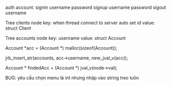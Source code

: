 auth account:
signin username password
signup username password
sigout username


Tree clients node
key: when thread connect to server auto set id
value: struct Client


Tree accounts node
key: username
value: struct Account

Account *acc = (Account *) malloc(sizeof(Account));

jrb_insert_str(accounts, acc->username, new_jval_v(acc));

Account * findedAcc = (Account *) jval_v(node->val);


BUG:
yêu cầu chọn menu là int nhưng nhập vào string treo luôn 